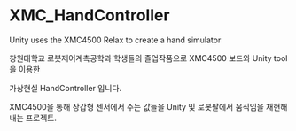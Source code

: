 # XMC_HandController
 Unity uses the XMC4500 Relax  to create a hand simulator

창원대학교 로봇제어계측공학과 학생들의 졸업작품으로 XMC4500 보드와 Unity tool 을 이용한 

가상현실 HandController 입니다.



XMC4500을 통해 장갑형 센서에서 주는 값들을 Unity 및 로봇팔에서 움직임을 재현해 내는 프로젝트.